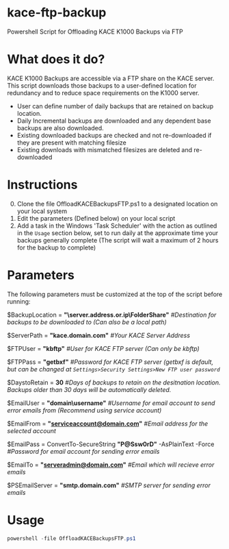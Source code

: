 kace-ftp-backup
=================
Powershell Script for Offloading KACE K1000 Backups via FTP

What does it do?
=================
KACE K1000 Backups are accessible via a FTP share on the KACE server. This script downloads those backups to a user-defined location for redundancy and to reduce space requirements on the K1000 server.
* User can define number of daily backups that are retained on backup location.
* Daily Incremental backups are downloaded and any dependent base backups are also downloaded.
* Existing downloaded backups are checked and not re-downloaded if they are present with matching filesize
* Existing downloads with mismatched filesizes are deleted and re-downloaded

Instructions
=================
0. Clone the file OffloadKACEBackupsFTP.ps1 to a designated location on your local system
0. Edit the parameters (Defined below) on your local script
0. Add a task in the Windows 'Task Scheduler' with the action as outlined in the `Usage` section below, set to run daily at the approximate time your backups generally complete (The script will wait a maximum of 2 hours for the backup to complete)


Parameters
=================
The following parameters must be customized at the top of the script before running:

$BackupLocation = **"\\server.address.or.ip\FolderShare\"** *#Destination for backups to be downloaded to (Can also be a local path)*

$ServerPath = **"kace.domain.com"** *#Your KACE Server Address*

$FTPUser = **"kbftp"** *#User for KACE FTP server (Can only be kbftp)*

$FTPPass = **"getbxf"** *#Password for KACE FTP server (getbxf is default, but can be changed at `Settings>Security Settings>New FTP user password`*

$DaystoRetain = **30** *#Days of backups to retain on the desitnation location. Backups older than 30 days will be automatically deleted.*


$EmailUser = **"domain\username"** *#Username for email account to send error emails from (Recommend using service account)*

$EmailFrom = **"serviceaccount@domain.com"** *#Email address for the selected account*

$EmailPass = ConvertTo-SecureString **"P@Ssw0rD"** -AsPlainText -Force *#Password for email account for sending error emails*

$EmailTo = **"serveradmin@domain.com"** *#Email which will recieve error emails*

$PSEmailServer = **"smtp.domain.com"** *#SMTP server for sending error emails*

Usage
=================
```powershell
powershell -file OffloadKACEBackupsFTP.ps1
```

